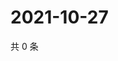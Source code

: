 # 2021-10-27

共 0 条

<!-- BEGIN WEIBO -->
<!-- 最后更新时间 Wed Oct 27 2021 09:55:06 GMT+0800 (China Standard Time) -->

<!-- END WEIBO -->
